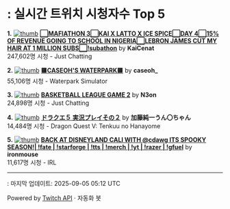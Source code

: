 # : 실시간 트위치 시청자수 Top 5

**1.** [![thumb](https://static-cdn.jtvnw.net/previews-ttv/live_user_kaicenat-320x180.jpg)](https://twitch.tv/KaiCenat)
**[⬜MAFIATHON 3⬜KAI X LATTO X ICE SPICE⬜️DAY 4⬜15% OF REVENUE GOING TO SCHOOL IN NIGERIA⬜LEBRON JAMES CUT MY HAIR AT 1 MILLION SUBS⬜!subathon](https://twitch.tv/KaiCenat)** by **KaiCenat**<br>247,602명 시청  - Just Chatting

**2.** [![thumb](https://static-cdn.jtvnw.net/previews-ttv/live_user_caseoh_-320x180.jpg)](https://twitch.tv/caseoh_)
**[🟨CASEOH'S WATERPARK🟨](https://twitch.tv/caseoh_)** by **caseoh_**<br>55,106명 시청  - Waterpark Simulator

**3.** [![thumb](https://static-cdn.jtvnw.net/previews-ttv/live_user_n3on-320x180.jpg)](https://twitch.tv/N3on)
**[BASKETBALL LEAGUE GAME 2](https://twitch.tv/N3on)** by **N3on**<br>24,898명 시청  - Just Chatting

**4.** [![thumb](https://static-cdn.jtvnw.net/previews-ttv/live_user_kato_junichi0817-320x180.jpg)](https://twitch.tv/加藤純一うん〇ちゃん)
**[ドラクエ５ 実況プレイその２](https://twitch.tv/加藤純一うん〇ちゃん)** by **加藤純一うん〇ちゃん**<br>14,484명 시청  - Dragon Quest V: Tenkuu no Hanayome

**5.** [![thumb](https://static-cdn.jtvnw.net/previews-ttv/live_user_ironmouse-320x180.jpg)](https://twitch.tv/ironmouse)
**[BACK AT DISNEYLAND CALI WITH @cdawg ITS SPOOKY SEASON!| !fate | !starforge | !tts | !merch | !yt | !razer | !gfuel](https://twitch.tv/ironmouse)** by **ironmouse**<br>11,617명 시청  - IRL


---
: 마지막 업데이트: 2025-09-05 05:12 UTC

Powered by [Twitch API](https://dev.twitch.tv/docs/api/reference) · 자동화 봇